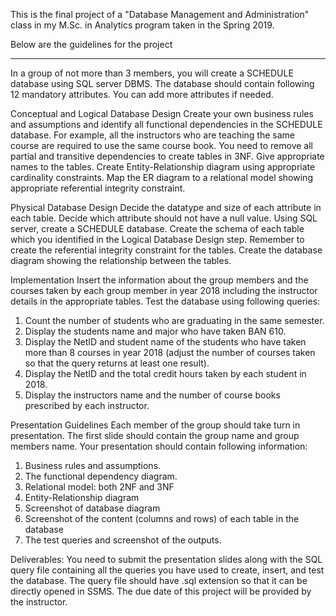 This is the final project of a "Database Management and Administration" class in my M.Sc. in Analytics program taken in the Spring 2019. 

Below are the guidelines for the project

----------------------------------------------------------------------------------------------------------------------------------------

In a group of not more than 3 members, you will create a SCHEDULE database using SQL server DBMS. The database should contain following 12 mandatory attributes. You can add more attributes if needed.
 

Conceptual and Logical Database Design
Create your own business rules and assumptions and identify all functional dependencies in the SCHEDULE database. For example, all the instructors who are teaching the same course are required to use the same course book. You need to remove all partial and transitive dependencies to create tables in 3NF. Give appropriate names to the tables. Create Entity-Relationship diagram using appropriate cardinality constraints. Map the ER diagram to a relational model showing appropriate referential integrity constraint.

Physical Database Design
Decide the datatype and size of each attribute in each table. Decide which attribute should not have a null value. Using SQL server, create a SCHEDULE database. Create the schema of each table which you identified in the Logical Database Design step. Remember to create the referential integrity constraint for the tables. Create the database diagram showing the relationship between the tables.

Implementation
Insert the information about the group members and the courses taken by each group member in year 2018 including the instructor details in the appropriate tables. Test the database using following queries:

1.	Count the number of students who are graduating in the same semester.
2.	Display the students name and major who have taken BAN 610.
3.	Display the NetID and student name of the students who have taken more than 8 courses in year 2018 (adjust the number of courses taken so that the query returns at least one result).
4.	Display the NetID and the total credit hours taken by each student in 2018.
5.	Display the instructors name and the number of course books prescribed by each instructor.

Presentation Guidelines
Each member of the group should take turn in presentation. The first slide should contain the group name and group members name. Your presentation should contain following information:
1.	Business rules and assumptions.
2.	The functional dependency diagram.
3.	Relational model: both 2NF and 3NF
4.	Entity-Relationship diagram
5.	Screenshot of database diagram
6.	Screenshot of the content (columns and rows) of each table in the database
7.	The test queries and screenshot of the outputs.

Deliverables:
You need to submit the presentation slides along with the SQL query file containing all the queries you have used to create, insert, and test the database. The query file should have .sql extension so that it can be directly opened in SSMS. The due date of this project will be provided by the instructor.
